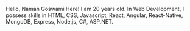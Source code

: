 Hello, Naman Goswami Here!
I am 20 years old. 
In Web Development, I possess skills in HTML, CSS, Javascript, React, Angular, React-Native, MongoDB, Express, Node.js, C#, ASP.NET.
